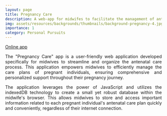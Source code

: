 ```yaml
---
layout: page
title: Pregnancy Care
description: A web-app for midwifes to facilitate the management of antenatal care plans.
img: assets/resources/backgrounds/thumbnails/background-pregnancy-4.jpg
importance: 1
category: Personal Pursuits
---
```


<a href="https://bahp.github.io/js-spare-code/examples/apps/pregnant-care/main.html"
   class="" target="_blank">
   Online app
   <i class="fa fa-sm fa-link" aria-hidden="true"></i>
</a>

<p align="justify">
    The "Pregnancy Care" app is a user-friendly web application developed specifically
    for midwives to streamline and organize the antenatal care process. This application
    empowers midwives to efficiently manage the care plans of pregnant individuals, ensuring 
    comprehensive and personalized support throughout their pregnancy journey.
</p>

<p align="justify">
    The application leverages the power of JavaScript and utilizes the indexedDB technology 
    to create a small yet robust database within the midwife's browser. This allows midwives 
    to store and access important information related to each pregnant individual's antenatal 
    care plan quickly and conveniently, regardless of their internet connection.
</p>